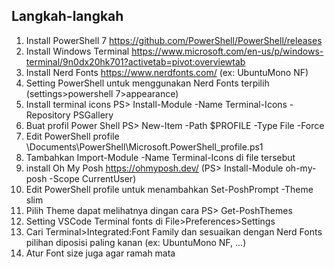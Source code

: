 ## Langkah-langkah
1. Install PowerShell 7 https://github.com/PowerShell/PowerShell/releases
2. Install Windows Terminal https://www.microsoft.com/en-us/p/windows-terminal/9n0dx20hk701?activetab=pivot:overviewtab
3. Install Nerd Fonts https://www.nerdfonts.com/ (ex: UbuntuMono NF)
4. Setting PowerShell untuk menggunakan Nerd Fonts terpilih (settings>powershell 7>appearance)
5. Install terminal icons PS> Install-Module -Name Terminal-Icons -Repository PSGallery
6. Buat profil Power Shell PS> New-Item -Path $PROFILE -Type File -Force
7. Edit PowerShell profile \Documents\PowerShell\Microsoft.PowerShell_profile.ps1
8. Tambahkan Import-Module -Name Terminal-Icons di file tersebut
9. install Oh My Posh https://ohmyposh.dev/ (PS> Install-Module oh-my-posh -Scope CurrentUser)
10. Edit PowerShell profile untuk menambahkan Set-PoshPrompt -Theme slim
11. Pilih Theme dapat melihatnya dingan cara PS> Get-PoshThemes
12. Setting VSCode Terminal fonts di File>Preferences>Settings 
13. Cari Terminal>Integrated:Font Family dan sesuaikan dengan Nerd Fonts pilihan diposisi paling kanan (ex: UbuntuMono NF, ...)
14. Atur Font size juga agar ramah mata
